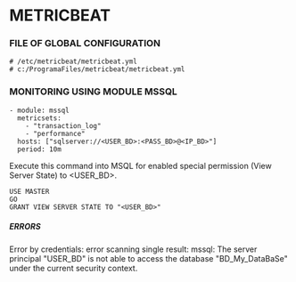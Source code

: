 # METRICBEAT
### FILE OF GLOBAL CONFIGURATION
```
# /etc/metricbeat/metricbeat.yml
# c:/ProgramaFiles/metricbeat/metricbeat.yml
```
### MONITORING USING MODULE MSSQL

```
- module: mssql
  metricsets:
    - "transaction_log"
    - "performance"
  hosts: ["sqlserver://<USER_BD>:<PASS_BD>@<IP_BD>"]
  period: 10m
```

Execute this command into MSQL for enabled special permission (View Server State) to <USER_BD>.

```
USE MASTER
GO
GRANT VIEW SERVER STATE TO "<USER_BD>"
```
##### ERRORS 
Error by credentials: error scanning single result: mssql: The server principal "USER_BD" is not able to access the database "BD_My_DataBaSe" under the current security context.
